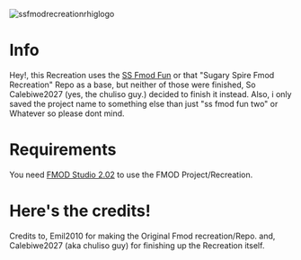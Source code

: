 ![ssfmodrecreationrhiglogo](https://github.com/user-attachments/assets/fa53231e-e66e-42eb-8505-3b72fa533a01)

# Info
Hey!, 
this Recreation uses the [SS Fmod Fun](https://github.com/Emil2010/Sugary-Spire-Fmod-Fun) or that "Sugary Spire Fmod Recreation" Repo as a base, 
but neither of those were finished, 
So Calebiwe2027 (yes, the chuliso guy.) decided to finish it instead.
Also, i only saved the project name to something else than just "ss fmod fun two" or Whatever so please dont mind.
# Requirements 
You need [FMOD Studio 2.02](https://www.fmod.com/download#fmodstudio) to use the FMOD Project/Recreation.
#  Here's the credits!
Credits to,
Emil2010 for making the Original Fmod recreation/Repo.
and, 
Calebiwe2027 (aka chuliso guy) for finishing up the Recreation itself.
